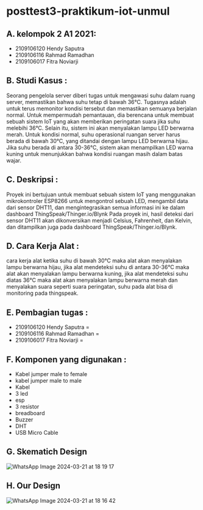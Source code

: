# posttest3-praktikum-iot-unmul
## A. kelompok 2 A1 2021:
 - 2109106120 Hendy Saputra
 - 2109106116 Rahmad Ramadhan
 - 2109106017 Fitra Noviarji
## B. Studi Kasus :
Seorang pengelola server diberi tugas untuk mengawasi suhu dalam ruang server, memastikan bahwa suhu tetap di bawah 36°C. Tugasnya adalah untuk terus memonitor kondisi tersebut dan memastikan semuanya berjalan normal. Untuk mempermudah pemantauan, dia berencana untuk membuat sebuah sistem IoT yang akan memberikan peringatan suara jika suhu melebihi 36°C. Selain itu, sistem ini akan menyalakan lampu LED berwarna merah. Untuk kondisi normal, suhu operasional ruangan server harus berada di bawah 30°C, yang ditandai dengan lampu LED berwarna hijau. Jika suhu berada di antara 30-36°C, sistem akan menampilkan LED warna kuning untuk menunjukkan bahwa kondisi ruangan masih dalam batas wajar.
## C.  Deskripsi :
Proyek ini bertujuan untuk membuat sebuah sistem IoT yang menggunakan mikrokontroler ESP8266 untuk mengontrol sebuah LED, mengambil data dari sensor DHT11, dan mengintegrasikan semua informasi ini ke dalam dashboard ThingSpeak/Thinger.io/Blynk Pada proyek ini, hasil deteksi dari sensor DHT11 akan dikonversikan menjadi Celsius, Fahrenheit, dan Kelvin, dan ditampilkan juga pada dashboard ThingSpeak/Thinger.io/Blynk.
## D. Cara Kerja Alat :
cara kerja alat ketika suhu di bawah 30°C maka alat akan menyalakan lampu berwarna hijau, jika alat mendeteksi suhu di antara 30-36°C maka alat akan menyalakan lampu berwarna kuning, jika alat mendeteksi suhu diatas 36°C maka alat akan menyalakan lampu berwarna merah dan menyalakan suara seperti suara peringatan, suhu pada alat bisa di monitoring pada thingspeak.

## E. Pembagian tugas :
 - 2109106120 Hendy Saputra =
 - 2109106116 Rahmad Ramadhan =
 - 2109106017 Fitra Noviarji =
## F. Komponen yang digunakan :
 - Kabel jumper male to female
 - kabel jumper male to male
 - Kabel 
 - 3 led
 - esp
 - 3 resistor
 - breadboard
 - Buzzer
 - DHT
 - USB Micro Cable
 
 ## G. Skematich Design
![WhatsApp Image 2024-03-21 at 18 19 17](https://github.com/FitraNoviarji/posttest3-praktikum-iot-unmul/assets/113648587/580e9f24-0464-4881-b3e8-cc7ff931f682)
 ## H. Our Design
![WhatsApp Image 2024-03-21 at 18 16 42](https://github.com/FitraNoviarji/posttest3-praktikum-iot-unmul/assets/113648587/cf3cbabb-96ad-490a-9245-5f78ca7c224c)

 
